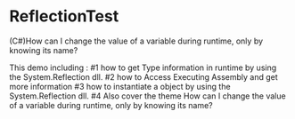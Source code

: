 # ReflectionTest
(C#)How can I change the value of a variable during runtime, only by knowing its name?  


This demo including :
#1 how to get Type information in runtime by using the System.Reflection dll.
#2 how to Access Executing Assembly and get more information
#3 how to instantiate a object by using the System.Reflection dll.
#4 Also cover the theme How can I change the value of a variable during runtime, only by knowing its name?  
